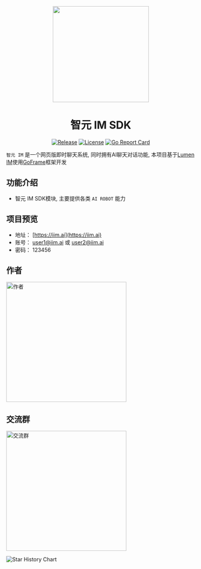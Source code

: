 <div align=center>

<img src="https://iim.ai/public/images/logo.png" width="256"/>

# 智元 IM SDK

[![Release](https://img.shields.io/github/v/release/iimeta/iim-sdk?color=blue)](https://github.com/iimeta/iim-sdk/releases)
[![License](https://img.shields.io/static/v1?label=license&message=MIT&color=green)](https://github.com/iimeta/iim-sdk/blob/main/LICENSE)
[![Go Report Card](https://goreportcard.com/badge/github.com/iimeta/iim-sdk)](https://goreportcard.com/report/github.com/iimeta/iim-sdk)

</div>

`智元 IM` 是一个网页版即时聊天系统, 同时拥有AI聊天对话功能, 本项目基于[Lumen IM](https://github.com/gzydong/go-chat)使用[GoFrame](https://github.com/gogf/gf)框架开发

## 功能介绍
- 智元 IM SDK模块, 主要提供各类 `AI ROBOT` 能力

## 项目预览

- 地址： [https://iim.ai](https://iim.ai)
- 账号： user1@iim.ai 或 user2@iim.ai
- 密码： 123456

## 作者
<img src="https://raw.githubusercontent.com/iimeta/iim-client/main/resource/images/Author.png" width="320" alt="作者"/>

## 交流群
<img src="https://iim.ai/public/images/WeChatGroup.jpg" width="320" alt="交流群"/>


![Star History Chart](https://api.star-history.com/svg?repos=iimeta/iim-sdk&type=Date)
